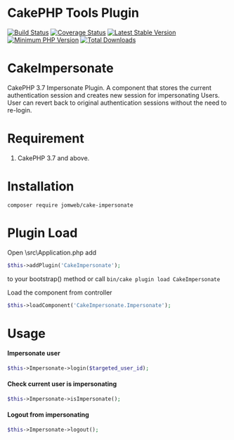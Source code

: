 # CakePHP Tools Plugin
[![Build Status](https://travis-ci.org/jomweb/CakeImpersonate.svg?branch=master)](https://travis-ci.org/jomweb/CakeImpersonate)
[![Coverage Status](https://codecov.io/gh/jomweb/CakeImpersonate/branch/master/graph/badge.svg)](https://codecov.io/gh/jomweb/CakeImpersonate)
[![Latest Stable Version](https://poser.pugx.org/jomweb/cake-impersonate/v/stable.svg)](https://packagist.org/packages/jomweb/cake-impersonate)
[![Minimum PHP Version](http://img.shields.io/badge/php-%3E%3D%205.6-8892BF.svg)](https://php.net/)
[![Total Downloads](https://poser.pugx.org/jomweb/cake-impersonate/d/total.svg)](https://packagist.org/packages/jomweb/cake-impersonate)

# CakeImpersonate
CakePHP 3.7 Impersonate Plugin. A component that stores the current authentication session and creates new session for impersonating Users. User can revert back to original authentication sessions without the need to re-login.

# Requirement
1. CakePHP 3.7 and above.

# Installation
`
composer require jomweb/cake-impersonate
`

# Plugin Load
Open \src\Application.php add
```php
$this->addPlugin('CakeImpersonate');
```
to your bootstrap() method or call `bin/cake plugin load CakeImpersonate`

Load the component from controller
```php
$this->loadComponent('CakeImpersonate.Impersonate'); 
```

# Usage
#### Impersonate user
```php
$this->Impersonate->login($targeted_user_id);
```

#### Check current user is impersonating
```php
$this->Impersonate->isImpersonate();
```

#### Logout from impersonating
```php
$this->Impersonate->logout();
```
